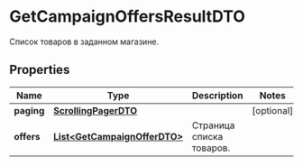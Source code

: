 

# GetCampaignOffersResultDTO

Список товаров в заданном магазине.

## Properties

| Name | Type | Description | Notes |
|------------ | ------------- | ------------- | -------------|
|**paging** | [**ScrollingPagerDTO**](ScrollingPagerDTO.md) |  |  [optional] |
|**offers** | [**List&lt;GetCampaignOfferDTO&gt;**](GetCampaignOfferDTO.md) | Страница списка товаров. |  |



